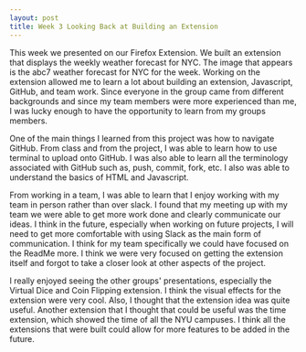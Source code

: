 ```yaml
---
layout: post
title: Week 3 Looking Back at Building an Extension
---
```



This week we presented on our Firefox Extension. We built an extension that displays the weekly weather forecast for NYC. The image that appears is the abc7 weather forecast for NYC for the week. Working on the extension allowed me to learn a lot about building an extension, Javascript, GitHub, and team work. Since everyone in the group came from different backgrounds and since my team members were more experienced than me, I was lucky enough to have the opportunity to learn from my groups members. 

One of the main things I learned from this project was how to navigate GitHub. From class and from the project, I was able to learn how to use terminal to upload onto GitHub. I was also able to learn all the terminology associated with GitHub such as, push, commit, fork, etc. I also was able to understand the basics of HTML and Javascript. 

From working in a team, I was able to learn that I enjoy working with my team in person rather than over slack. I found that my meeting up with my team we were able to get more work done and clearly communicate our ideas. I think in the future, especially when working on future projects, I will need to get more comfortable with using Slack as the main form of communication. I think for my team specifically we could have focused on the ReadMe more. I think we were very focused on getting the extension itself and forgot to take a closer look at other aspects of the project. 

I really enjoyed seeing the other groups' presentations, especially the Virtual Dice and Coin Flipping extension. I think the visual effects for the extension were very cool. Also, I thought that the extension idea was quite useful. Another extension that I thought that could be useful was the time extension, which showed the time of all the NYU campuses. I think all the extensions that were built could allow for more features to be added in the future. 
